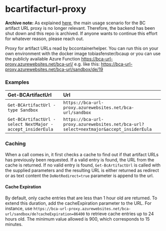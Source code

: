 # bcartifacturl-proxy

**Archive note:** As explained [here](https://tobiasfenster.io/discontinuation-of-the-bc-artifact-url-proxy), the main usage scenario for the BC artifact URL proxy is no longer relevant. Therefore, the backend has been shut down and this repo is archived. If anyone wants to continue this effort for whatever reason, please reach out.

Proxy for artifact URLs read by bccontainerhelper. You can run this on your own environment with the docker image tobiasfenster/bcaup or you can use the publicly available Azure Function https://bca-url-proxy.azurewebsites.net/bca-url/ e.g. like this: https://bca-url-proxy.azurewebsites.net/bca-url/sandbox/de/19


### Examples

| Get-BCArtifactUrl | Url |
| :-- | :-- |
| ```Get-BCArtifactUrl -type Sandbox``` | `https://bca-url-proxy.azurewebsites.net/bca-url/sandbox` |
| ```Get-BCArtifactUrl -select NextMajor -accept_insiderEula``` | `https://bca-url-proxy.azurewebsites.net/bca-url?select=nextmajor&accept_insiderEula` |

### Caching
When a call comes in, it first checks a cache to find out if that artifact URLs has previously been requested. If a valid entry is found, the URL from the cache is returned. If no valid entry is found, `Get-BcArtifactUrl` is called with the supplied parameters and the resulting URL is either returned as redirect or as text content the `DoNotRedirect=true` parameter is append to the url.

#### Cache Expiration
By default, only cache entries that are less than 1 hour old are returned. To extend this duration, add the cacheExpiration parameter to the URL. For instance, use `https://bca-url-proxy.azurewebsites.net/bca-url/sandbox/de?cacheExpiration=86400` to retrieve cache entries up to 24 hours old. The minimum value allowed is 900, which corresponds to 15 minutes.
